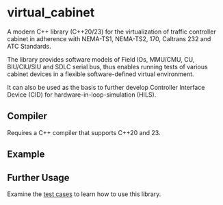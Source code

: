 # virtual_cabinet
A modern C++ library (C++20/23) for the virtualization of traffic controller cabinet in adherence with NEMA-TS1, NEMA-TS2, 170, Caltrans 232 and ATC Standards. 

The library provides software models of Field IOs, MMU/CMU, CU, BIU/CIU/SIU and SDLC serial bus, thus enables running tests of various cabinet devices in a flexible software-defined virtual environment. 

It can also be used as the basis to further develop Controller Interface Device (CID) for hardware-in-loop-simulation (HILS).

## Compiler
Requires a C++ compiler that supports C++20 and 23.

## Example

## Further Usage

Examine the [test cases](https://github.com/wxinix/virtual_cabinet/test/virtual_cabinet_test.cpp) to learn how to use this library.